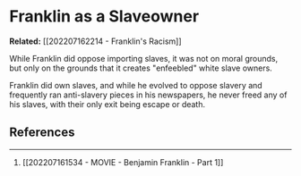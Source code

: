 # Franklin as a Slaveowner

**Related:** [[202207162214 - Franklin's Racism]]

While Franklin did oppose importing slaves, it was not on moral grounds, but only on the grounds that it creates "enfeebled" white slave owners.

Franklin did own slaves, and while he evolved to oppose slavery and frequently ran anti-slavery pieces in his newspapers, he never freed any of his slaves, with their only exit being escape or death.

## References
---
1. [[202207161534 - MOVIE - Benjamin Franklin - Part 1]]